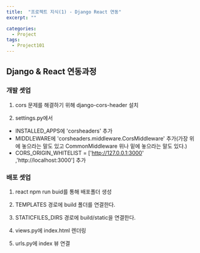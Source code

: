 ```yaml
---
title:  "프로젝트 지식(1) - Django React 연동"
excerpt: ""

categories:
  - Project
tags:
  - Project101
---
```


## Django & React 연동과정

### 개발 셋업
1. cors 문제를 해결하기 위해 django-cors-header 설치

2. settings.py에서
- INSTALLED_APPS에 'corsheaders' 추가 
- MIDDLEWARE에 'corsheaders.middleware.CorsMiddleware' 추가(가장 위에 놓으라는 말도 있고 CommonMiddleware 위나 밑에 놓으라는 말도 있다.)
- CORS_ORIGIN_WHITELIST = ['http://127.0.0.1:3000' ,'http://localhost:3000'] 추가

### 배포 셋업
1. react npm run buid를 통해 배포폴더 생성

2. TEMPLATES 경로에 build 폴더를 연결한다.

3. STATICFILES_DIRS 경로에 build/static을 연결한다.

4. views.py에 index.html 렌더링

5. urls.py에 index 뷰 연결
